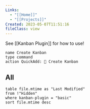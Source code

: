 ```yaml
---
Links:
  - "[[Home]]"
  - "[[Projects]]"
Created: 2023-05-07T11:51:16
fileClass: view
---
```


See [[Kanban Plugin]] for how to use!

```button
name Create Kanban
type command
action QuickAdd: 📌 Create Kanban
```

## All

```dataview
table file.mtime as "Last Modified"
from !"Hidden"
where kanban-plugin = "basic"
sort file.mtime desc
```
